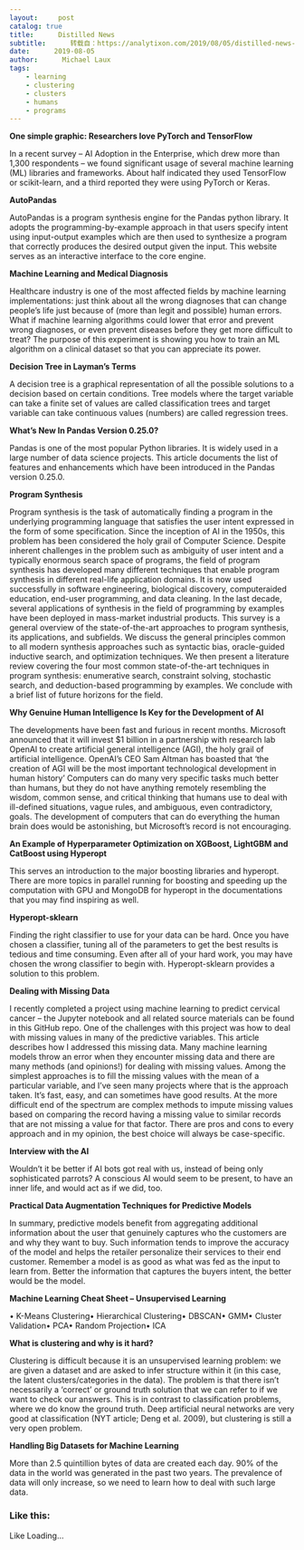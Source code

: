 ```yaml
---
layout:     post
catalog: true
title:      Distilled News
subtitle:      转载自：https://analytixon.com/2019/08/05/distilled-news-1153/
date:      2019-08-05
author:      Michael Laux
tags:
    - learning
    - clustering
    - clusters
    - humans
    - programs
---
```


**One simple graphic: Researchers love PyTorch and TensorFlow**

In a recent survey – AI Adoption in the Enterprise, which drew more than 1,300 respondents – we found significant usage of several machine learning (ML) libraries and frameworks. About half indicated they used TensorFlow or scikit-learn, and a third reported they were using PyTorch or Keras.

**AutoPandas**

AutoPandas is a program synthesis engine for the Pandas python library. It adopts the programming-by-example approach in that users specify intent using input-output examples which are then used to synthesize a program that correctly produces the desired output given the input. This website serves as an interactive interface to the core engine.

**Machine Learning and Medical Diagnosis**

Healthcare industry is one of the most affected fields by machine learning implementations: just think about all the wrong diagnoses that can change people’s life just because of (more than legit and possible) human errors. What if machine learning algorithms could lower that error and prevent wrong diagnoses, or even prevent diseases before they get more difficult to treat? The purpose of this experiment is showing you how to train an ML algorithm on a clinical dataset so that you can appreciate its power.

**Decision Tree in Layman’s Terms**

A decision tree is a graphical representation of all the possible solutions to a decision based on certain conditions. Tree models where the target variable can take a finite set of values are called classification trees and target variable can take continuous values (numbers) are called regression trees.

**What’s New In Pandas Version 0.25.0?**

Pandas is one of the most popular Python libraries. It is widely used in a large number of data science projects. This article documents the list of features and enhancements which have been introduced in the Pandas version 0.25.0.

**Program Synthesis**

Program synthesis is the task of automatically finding a program in the underlying programming language that satisfies the user intent expressed in the form of some specification. Since the inception of AI in the 1950s, this problem has been considered the holy grail of Computer Science. Despite inherent challenges in the problem such as ambiguity of user intent and a typically enormous search space of programs, the field of program synthesis has developed many different techniques that enable program synthesis in different real-life application domains. It is now used successfully in software engineering, biological discovery, computeraided education, end-user programming, and data cleaning. In the last decade, several applications of synthesis in the field of programming by examples have been deployed in mass-market industrial products. This survey is a general overview of the state-of-the-art approaches to program synthesis, its applications, and subfields. We discuss the general principles common to all modern synthesis approaches such as syntactic bias, oracle-guided inductive search, and optimization techniques. We then present a literature review covering the four most common state-of-the-art techniques in program synthesis: enumerative search, constraint solving, stochastic search, and deduction-based programming by examples. We conclude with a brief list of future horizons for the field.

**Why Genuine Human Intelligence Is Key for the Development of AI**

The developments have been fast and furious in recent months. Microsoft announced that it will invest $1 billion in a partnership with research lab OpenAI to create artificial general intelligence (AGI), the holy grail of artificial intelligence. OpenAI’s CEO Sam Altman has boasted that ‘the creation of AGI will be the most important technological development in human history’ Computers can do many very specific tasks much better than humans, but they do not have anything remotely resembling the wisdom, common sense, and critical thinking that humans use to deal with ill-defined situations, vague rules, and ambiguous, even contradictory, goals. The development of computers that can do everything the human brain does would be astonishing, but Microsoft’s record is not encouraging.

**An Example of Hyperparameter Optimization on XGBoost, LightGBM and CatBoost using Hyperopt**

This serves an introduction to the major boosting libraries and hyperopt. There are more topics in parallel running for boosting and speeding up the computation with GPU and MongoDB for hyperopt in the documentations that you may find inspiring as well.

**Hyperopt-sklearn**

Finding the right classifier to use for your data can be hard. Once you have chosen a classifier, tuning all of the parameters to get the best results is tedious and time consuming. Even after all of your hard work, you may have chosen the wrong classifier to begin with. Hyperopt-sklearn provides a solution to this problem.

**Dealing with Missing Data**

I recently completed a project using machine learning to predict cervical cancer – the Jupyter notebook and all related source materials can be found in this GitHub repo. One of the challenges with this project was how to deal with missing values in many of the predictive variables. This article describes how I addressed this missing data. Many machine learning models throw an error when they encounter missing data and there are many methods (and opinions!) for dealing with missing values. Among the simplest approaches is to fill the missing values with the mean of a particular variable, and I’ve seen many projects where that is the approach taken. It’s fast, easy, and can sometimes have good results. At the more difficult end of the spectrum are complex methods to impute missing values based on comparing the record having a missing value to similar records that are not missing a value for that factor. There are pros and cons to every approach and in my opinion, the best choice will always be case-specific.

**Interview with the AI**

Wouldn’t it be better if AI bots got real with us, instead of being only sophisticated parrots? A conscious AI would seem to be present, to have an inner life, and would act as if we did, too.

**Practical Data Augmentation Techniques for Predictive Models**

In summary, predictive models benefit from aggregating additional information about the user that genuinely captures who the customers are and why they want to buy. Such information tends to improve the accuracy of the model and helps the retailer personalize their services to their end customer. Remember a model is as good as what was fed as the input to learn from. Better the information that captures the buyers intent, the better would be the model.

**Machine Learning Cheat Sheet – Unsupervised Learning**

• K-Means Clustering• Hierarchical Clustering• DBSCAN• GMM• Cluster Validation• PCA• Random Projection• ICA

**What is clustering and why is it hard?**

Clustering is difficult because it is an unsupervised learning problem: we are given a dataset and are asked to infer structure within it (in this case, the latent clusters/categories in the data). The problem is that there isn’t necessarily a ‘correct’ or ground truth solution that we can refer to if we want to check our answers. This is in contrast to classification problems, where we do know the ground truth. Deep artificial neural networks are very good at classification (NYT article; Deng et al. 2009), but clustering is still a very open problem.

**Handling Big Datasets for Machine Learning**

More than 2.5 quintillion bytes of data are created each day. 90% of the data in the world was generated in the past two years. The prevalence of data will only increase, so we need to learn how to deal with such large data.

### Like this:

Like Loading...
